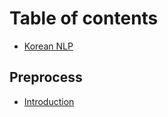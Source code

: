 # Table of contents

* [Korean NLP](README.md)

## Preprocess

* [Introduction](preprocess/contents.md)

